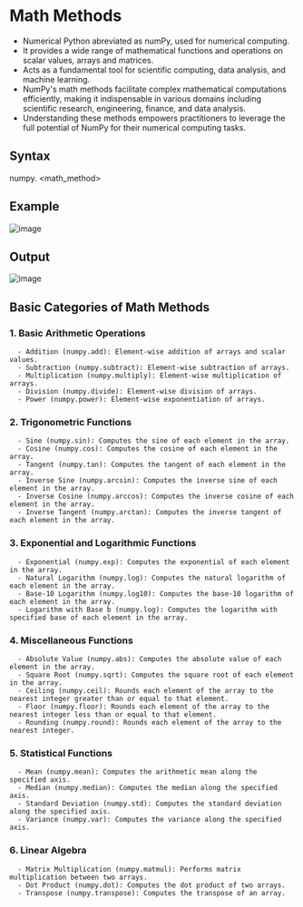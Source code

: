 

# Math Methods
  - Numerical Python abreviated as numPy, used for numerical computing.
  - It provides a wide range of mathematical functions and operations on scalar values, arrays and matrices.
  - Acts as a fundamental tool for scientific computing, data analysis, and machine learning.
  - NumPy's math methods facilitate complex mathematical computations efficiently, making it indispensable in various domains including scientific research, engineering, finance, and data analysis.
  - Understanding these methods empowers practitioners to leverage the full potential of NumPy for their numerical computing tasks.
## Syntax

 numpy. <math_method>

## Example
![image](https://github.com/gitsoft145/docs/assets/78934620/8b525a96-0203-4592-b52a-6fc59782487e)


## Output
![image](https://github.com/gitsoft145/docs/assets/78934620/8dab3e27-42bd-476b-877d-1e560a45356e)


## Basic Categories of Math Methods

  ### 1. Basic Arithmetic Operations
  
      - Addition (numpy.add): Element-wise addition of arrays and scalar values.
      - Subtraction (numpy.subtract): Element-wise subtraction of arrays.
      - Multiplication (numpy.multiply): Element-wise multiplication of arrays.
      - Division (numpy.divide): Element-wise division of arrays.
      - Power (numpy.power): Element-wise exponentiation of arrays.
      
  ### 2. Trigonometric Functions
  
      - Sine (numpy.sin): Computes the sine of each element in the array.
      - Cosine (numpy.cos): Computes the cosine of each element in the array.
      - Tangent (numpy.tan): Computes the tangent of each element in the array.
      - Inverse Sine (numpy.arcsin): Computes the inverse sine of each element in the array.
      - Inverse Cosine (numpy.arccos): Computes the inverse cosine of each element in the array.
      - Inverse Tangent (numpy.arctan): Computes the inverse tangent of each element in the array.
      
  ### 3. Exponential and Logarithmic Functions
  
      - Exponential (numpy.exp): Computes the exponential of each element in the array.
      - Natural Logarithm (numpy.log): Computes the natural logarithm of each element in the array.
      - Base-10 Logarithm (numpy.log10): Computes the base-10 logarithm of each element in the array.
      - Logarithm with Base b (numpy.log): Computes the logarithm with specified base of each element in the array.
      
  ### 4. Miscellaneous Functions
  
      - Absolute Value (numpy.abs): Computes the absolute value of each element in the array.
      - Square Root (numpy.sqrt): Computes the square root of each element in the array.
      - Ceiling (numpy.ceil): Rounds each element of the array to the nearest integer greater than or equal to that element.
      - Floor (numpy.floor): Rounds each element of the array to the nearest integer less than or equal to that element.
      - Rounding (numpy.round): Rounds each element of the array to the nearest integer.
      
  ### 5. Statistical Functions
  
      - Mean (numpy.mean): Computes the arithmetic mean along the specified axis.
      - Median (numpy.median): Computes the median along the specified axis.
      - Standard Deviation (numpy.std): Computes the standard deviation along the specified axis.
      - Variance (numpy.var): Computes the variance along the specified axis.
  
  ### 6. Linear Algebra
  
      - Matrix Multiplication (numpy.matmul): Performs matrix multiplication between two arrays.
      - Dot Product (numpy.dot): Computes the dot product of two arrays.
      - Transpose (numpy.transpose): Computes the transpose of an array.




